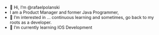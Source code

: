 - 👋 Hi, I’m @rafaelpolanski
- I am a Product Manager and former Java Programmer, 
- 👀 I’m interested in ... continuous learning and sometimes, go back to my roots as a developer. 
- 🌱 I’m currently learning IOS Development


<!---
rafaelpolanski/rafaelpolanski is a ✨ special ✨ repository because its `README.md` (this file) appears on your GitHub profile.
You can click the Preview link to take a look at your changes.
--->
